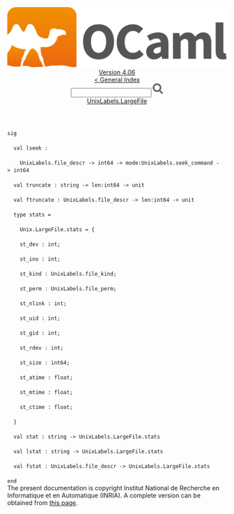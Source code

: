 <!-- ((! set title API !)) ((! set documentation !)) ((! set api !)) ((! set nobreadcrumb !)) -->
<div class="api"><header><nav class="toc brand"><a class="brand" href="https://ocaml.org/"><img src="colour-logo-gray.svg" class="svg" alt="OCaml"></a></nav><nav class="toc"><div class="toc_version"><a href="/docs" id="version-select">Version 4.06</a></div><a href="index.html">&lt; General Index</a><div class="api_search"><input type="text" name="apisearch" id="api_search" oninput="mySearch(false);" onkeypress="this.oninput();" onclick="this.oninput();" onpaste="this.oninput();">
<img src="search_icon.svg" alt="Search" class="svg" onclick="mySearch(false)"></div>
<div id="search_results"></div><div class="toc_title"><a href="UnixLabels.LargeFile.html">UnixLabels.LargeFile</a></div><ul></ul></nav></header>
<code class="code"><span class="keyword">sig</span><br>
&nbsp;&nbsp;<span class="keyword">val</span>&nbsp;lseek&nbsp;:<br>
&nbsp;&nbsp;&nbsp;&nbsp;<span class="constructor">UnixLabels</span>.file_descr&nbsp;<span class="keywordsign">-&gt;</span>&nbsp;int64&nbsp;<span class="keywordsign">-&gt;</span>&nbsp;mode:<span class="constructor">UnixLabels</span>.seek_command&nbsp;<span class="keywordsign">-&gt;</span>&nbsp;int64<br>
&nbsp;&nbsp;<span class="keyword">val</span>&nbsp;truncate&nbsp;:&nbsp;string&nbsp;<span class="keywordsign">-&gt;</span>&nbsp;len:int64&nbsp;<span class="keywordsign">-&gt;</span>&nbsp;unit<br>
&nbsp;&nbsp;<span class="keyword">val</span>&nbsp;ftruncate&nbsp;:&nbsp;<span class="constructor">UnixLabels</span>.file_descr&nbsp;<span class="keywordsign">-&gt;</span>&nbsp;len:int64&nbsp;<span class="keywordsign">-&gt;</span>&nbsp;unit<br>
&nbsp;&nbsp;<span class="keyword">type</span>&nbsp;stats&nbsp;=<br>
&nbsp;&nbsp;&nbsp;&nbsp;<span class="constructor">Unix</span>.<span class="constructor">LargeFile</span>.stats&nbsp;=&nbsp;{<br>
&nbsp;&nbsp;&nbsp;&nbsp;st_dev&nbsp;:&nbsp;int;<br>
&nbsp;&nbsp;&nbsp;&nbsp;st_ino&nbsp;:&nbsp;int;<br>
&nbsp;&nbsp;&nbsp;&nbsp;st_kind&nbsp;:&nbsp;<span class="constructor">UnixLabels</span>.file_kind;<br>
&nbsp;&nbsp;&nbsp;&nbsp;st_perm&nbsp;:&nbsp;<span class="constructor">UnixLabels</span>.file_perm;<br>
&nbsp;&nbsp;&nbsp;&nbsp;st_nlink&nbsp;:&nbsp;int;<br>
&nbsp;&nbsp;&nbsp;&nbsp;st_uid&nbsp;:&nbsp;int;<br>
&nbsp;&nbsp;&nbsp;&nbsp;st_gid&nbsp;:&nbsp;int;<br>
&nbsp;&nbsp;&nbsp;&nbsp;st_rdev&nbsp;:&nbsp;int;<br>
&nbsp;&nbsp;&nbsp;&nbsp;st_size&nbsp;:&nbsp;int64;<br>
&nbsp;&nbsp;&nbsp;&nbsp;st_atime&nbsp;:&nbsp;float;<br>
&nbsp;&nbsp;&nbsp;&nbsp;st_mtime&nbsp;:&nbsp;float;<br>
&nbsp;&nbsp;&nbsp;&nbsp;st_ctime&nbsp;:&nbsp;float;<br>
&nbsp;&nbsp;}<br>
&nbsp;&nbsp;<span class="keyword">val</span>&nbsp;stat&nbsp;:&nbsp;string&nbsp;<span class="keywordsign">-&gt;</span>&nbsp;<span class="constructor">UnixLabels</span>.<span class="constructor">LargeFile</span>.stats<br>
&nbsp;&nbsp;<span class="keyword">val</span>&nbsp;lstat&nbsp;:&nbsp;string&nbsp;<span class="keywordsign">-&gt;</span>&nbsp;<span class="constructor">UnixLabels</span>.<span class="constructor">LargeFile</span>.stats<br>
&nbsp;&nbsp;<span class="keyword">val</span>&nbsp;fstat&nbsp;:&nbsp;<span class="constructor">UnixLabels</span>.file_descr&nbsp;<span class="keywordsign">-&gt;</span>&nbsp;<span class="constructor">UnixLabels</span>.<span class="constructor">LargeFile</span>.stats<br>
<span class="keyword">end</span></code><div class="copyright">The present documentation is copyright Institut National de Recherche en Informatique et en Automatique (INRIA). A complete version can be obtained from <a href="http://caml.inria.fr/pub/docs/manual-ocaml/">this page</a>.</div></div>